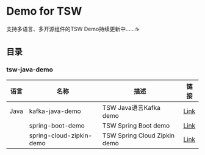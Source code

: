 # Demo for TSW

支持多语言、多开源组件的TSW Demo持续更新中……:coffee:

## 目录

### tsw-java-demo

| 语言 | 名称            | 描述                   | 链接 |
| --- | --------------- | ----------------------|--------|
|Java| kafka-java-demo | TSW Java语言Kafka demo |[Link](https://github.com/tencentyun/tsw-demo/tree/1.0/tsw-java-demo/kafka-java-demo)|
| | spring-boot-demo | TSW Spring Boot demo |[Link](https://github.com/tencentyun/tsw-demo/tree/1.0/tsw-java-demo/spring-boot-demo)|
| | spring-cloud-zipkin-demo | TSW Spring Cloud Zipkin demo |[Link](https://github.com/tencentyun/tsw-demo/tree/1.0/tsw-java-demo/spring-cloud-zipkin-demo)|